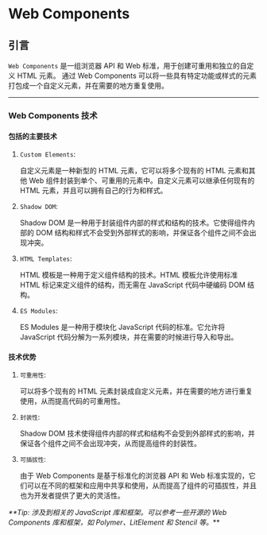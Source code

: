 # Web Components

## 引言

`Web Components` 是一组浏览器 API 和 Web 标准，用于创建可重用和独立的自定义 HTML 元素。
通过 Web Components 可以将一些具有特定功能或样式的元素打包成一个自定义元素，并在需要的地方重复使用。

---

### Web Components 技术

#### 包括的主要技术 

1. `Custom Elements`: 

    自定义元素是一种新型的 HTML 元素，它可以将多个现有的 HTML 元素和其他 Web 组件封装到单个、可重用的元素中。自定义元素可以继承任何现有的 HTML 元素，并且可以拥有自己的行为和样式。

2. `Shadow DOM`: 

    Shadow DOM 是一种用于封装组件内部的样式和结构的技术。它使得组件内部的 DOM 结构和样式不会受到外部样式的影响，并保证各个组件之间不会出现冲突。

3. `HTML Templates`: 

    HTML 模板是一种用于定义组件结构的技术。HTML 模板允许使用标准 HTML 标记来定义组件的结构，而无需在 JavaScript 代码中硬编码 DOM 结构。

4. `ES Modules`: 

    ES Modules 是一种用于模块化 JavaScript 代码的标准。它允许将 JavaScript 代码分解为一系列模块，并在需要的时候进行导入和导出。

#### 技术优势

1. `可重用性`: 
    
    可以将多个现有的 HTML 元素封装成自定义元素，并在需要的地方进行重复使用，从而提高代码的可重用性。

2. `封装性`: 

    Shadow DOM 技术使得组件内部的样式和结构不会受到外部样式的影响，并保证各个组件之间不会出现冲突，从而提高组件的封装性。

3. `可插拔性`: 

    由于 Web Components 是基于标准化的浏览器 API 和 Web 标准实现的，它们可以在不同的框架和应用中共享和使用，从而提高了组件的可插拔性，并且也为开发者提供了更大的灵活性。

_**Tip: 涉及到相关的 JavaScript 库和框架。可以参考一些开源的 Web Components 库和框架，如 Polymer、LitElement 和 Stencil 等。_**

